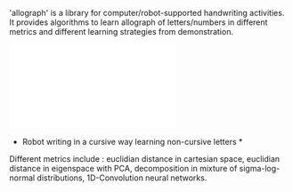 'allograph' is a library for computer/robot-supported handwriting
activities. It provides algorithms to learn allograph of letters/numbers in
different metrics and different learning strategies from demonstration.

![Letter learning app screenshot](doc/learning_demo.pdf)
* Robot writing in a cursive way learning non-cursive letters *

Different metrics include : euclidian distance in cartesian space, euclidian
distance in eigenspace with PCA, decomposition in mixture of sigma-log-normal
distributions, 1D-Convolution neural networks.
